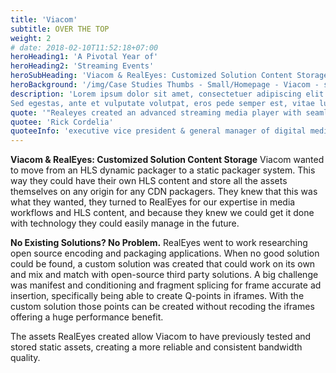 ```yaml
---
title: 'Viacom'
subtitle: OVER THE TOP
weight: 2
# date: 2018-02-10T11:52:18+07:00
heroHeading1: 'A Pivotal Year of'
heroHeading2: 'Streaming Events'
heroSubHeading: 'Viacom & RealEyes: Customized Solution Content Storage'
heroBackground: '/img/Case Studies Thumbs - Small/Homepage - Viacom - small.jpg'
description: 'Lorem ipsum dolor sit amet, consectetuer adipiscing elit. Phasellus hendrerit. Pellentesque aliquet nibh nec urna. In nisi neque, aliquet vel, dapibus id, mattis vel, nisi. Sed pretium, ligula sollicitudin laoreet viverra, tortor libero sodales leo, eget blandit nunc tortor eu nibh. Nullam mollis. Ut justo. Suspendisse potenti.
Sed egestas, ante et vulputate volutpat, eros pede semper est, vitae luctus metus libero eu augue. Morbi purus libero, faucibus adipiscing, commodo quis, gravida id, est. Sed lectus. Praesent elementum hendrerit tortor. Sed semper lorem at felis. Vestibulum volutpat, lacus a ultrices sagittis, mi neque euismod dui, eu pulvinar nunc sapien ornare nisl. Phasellus pede arcu, dapibus eu, fermentum et, dapibus sed, urna.'
quote: '"Realeyes created an advanced streaming media player with seamless clientside ad stitching for desktop and mobile web, worked as a trusted and valued partner to determine the best format and test multiple levels of redundancy, failover architecture and delivery."'
quotee: 'Rick Cordelia'
quoteeInfo: 'executive vice president & general manager of digital media, NBC Sports Group'
---
```


**Viacom & RealEyes: Customized Solution Content Storage**
Viacom wanted to move from an HLS dynamic packager to a static packager system. This way  they could have their own HLS content and store all the assets themselves on any origin for any CDN packagers. They knew that this was what they wanted, they turned to RealEyes for our expertise in media workflows and HLS content, and because they knew we could get it done with technology they could easily manage in the future. 

**No Existing Solutions? No Problem.**
RealEyes went to work researching open source encoding and packaging applications. When no good solution could be found, a custom solution was created that could work on its own and mix and match with open-source third party solutions. A big challenge was manifest and conditioning and fragment splicing for frame accurate ad insertion, specifically being able to create Q-points in iframes. With the custom solution those points can be created without recoding the iframes offering a huge performance benefit.  

The assets RealEyes created allow Viacom to have previously tested and stored static assets, creating a more reliable and consistent bandwidth quality. 
